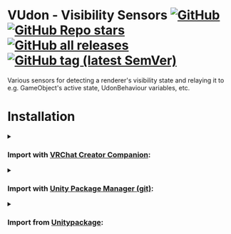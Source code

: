 <div>

# VUdon - Visibility Sensors [![GitHub](https://img.shields.io/github/license/Varneon/VUdon-VisibilitySensors?color=blue&label=License&style=flat)](https://github.com/Varneon/VUdon-VisibilitySensors/blob/main/LICENSE) [![GitHub Repo stars](https://img.shields.io/github/stars/Varneon/VUdon-VisibilitySensors?style=flat&label=Stars)](https://github.com/Varneon/VUdon-VisibilitySensors/stargazers) [![GitHub all releases](https://img.shields.io/github/downloads/Varneon/VUdon-VisibilitySensors/total?color=blue&label=Downloads&style=flat)](https://github.com/Varneon/VUdon-VisibilitySensors/releases) [![GitHub tag (latest SemVer)](https://img.shields.io/github/v/tag/Varneon/VUdon-VisibilitySensors?color=blue&label=Release&sort=semver&style=flat)](https://github.com/Varneon/VUdon-VisibilitySensors/releases/latest)

</div>

Various sensors for detecting a renderer's visibility state and relaying it to e.g. GameObject's active state, UdonBehaviour variables, etc.

# Installation

<details><summary>

### Import with [VRChat Creator Companion](https://vcc.docs.vrchat.com/vpm/packages#user-packages):</summary>

> 1. Download `com.varneon.vudon.visibility-sensors.zip` from [here](https://github.com/Varneon/VUdon-VisibilitySensors/archive/refs/heads/main.zip)
> 2. Unpack the .zip somewhere
> 3. In VRChat Creator Companion, navigate to `Settings` > `User Packages` > `Add`
> 4. Navigate to the unpacked folder, `com.varneon.vudon.visibility-sensors` and click `Select Folder`
> 5. `VUdon - Visibility Sensors` should now be visible under `Local User Packages` in the project view in VRChat Creator Companion
> 6. Click `Add`

</details><details><summary>

### Import with [Unity Package Manager (git)](https://docs.unity3d.com/2019.4/Documentation/Manual/upm-ui-giturl.html):</summary>

> 1. In the Unity toolbar, select `Window` > `Package Manager` > `[+]` > `Add package from git URL...` 
> 2. Paste the following link: `https://github.com/Varneon/VUdon-VisibilitySensors.git?path=/Packages/com.varneon.vudon.visibility-sensors`

</details><details><summary>

### Import from [Unitypackage](https://docs.unity3d.com/2019.4/Documentation/Manual/AssetPackagesImport.html):</summary>

> 1. Download latest `VUdon - Visibility Sensors` from [here](https://github.com/Varneon/VUdon-VisibilitySensors/releases/latest)
> 2. Import the downloaded .unitypackage into your Unity project

</details>
